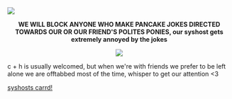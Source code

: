 <img src="https://i.postimg.cc/cLFg81vM/Untitled198-20250615231019.png">
<p align=center> <b>WE WILL BLOCK ANYONE WHO MAKE PANCAKE JOKES DIRECTED TOWARDS OUR OR OUR FRIEND'S POLITES PONIES, our syshost gets extremely annoyed by the jokes</b></p>  
<p align=center><img src="https://64.media.tumblr.com/aaac11f1e16ab08c326b3a379a1cb068/c6ec0caf4b0dd378-22/s400x600/de1e8a470e49673b13d5cd1097885ba0c13a19be.gifv"></p>


c + h is usually welcomed, but when we're with friends we prefer to be left alone
we are offtabbed most of the time, whisper to get our attention <3

[syshosts carrd!](https://holypuppeteer.carrd.co/#)
